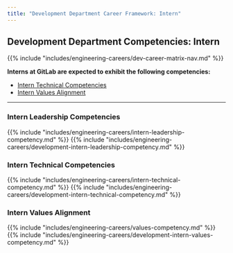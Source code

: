 ```yaml
---
title: "Development Department Career Framework: Intern"
---
```


## Development Department Competencies: Intern

{{% include "includes/engineering-careers/dev-career-matrix-nav.md" %}}

**Interns at GitLab are expected to exhibit the following competencies:**

- [Intern Technical Competencies](#intern-technical-competencies)
- [Intern Values Alignment](#intern-values-alignment)

---

### Intern Leadership Competencies

{{% include "includes/engineering-careers/intern-leadership-competency.md" %}}
{{% include "includes/engineering-careers/development-intern-leadership-competency.md" %}}
  
### Intern Technical Competencies

{{% include "includes/engineering-careers/intern-technical-competency.md" %}}
{{% include "includes/engineering-careers/development-intern-technical-competency.md" %}}

### Intern Values Alignment

{{% include "includes/engineering-careers/values-competency.md" %}}
{{% include "includes/engineering-careers/development-intern-values-competency.md" %}}
